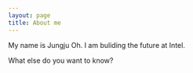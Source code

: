 ```yaml
---
layout: page
title: About me
---
```


My name is Jungju Oh. I am buliding the future at Intel.

What else do you want to know?
